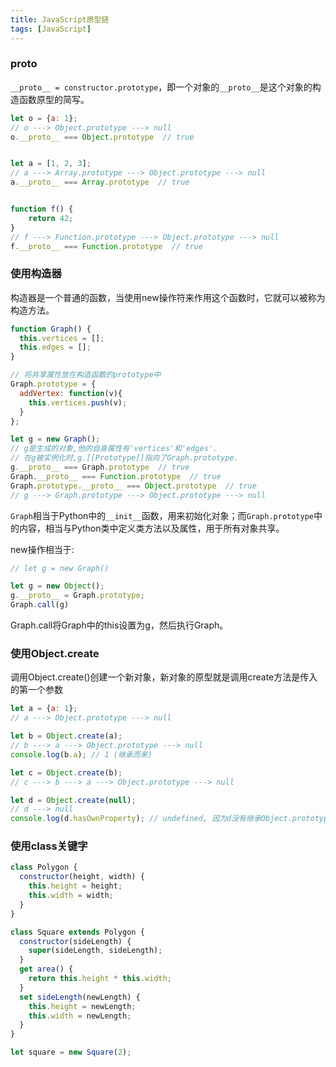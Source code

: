 ```yaml
---
title: JavaScript原型链
tags: [JavaScript]
---
```


### __proto__

`__proto__ = constructor.prototype`，即一个对象的`__proto__`是这个对象的构造函数原型的简写。

``` javascript
let o = {a: 1};
// o ---> Object.prototype ---> null
o.__proto__ === Object.prototype  // true


let a = [1, 2, 3];
// a ---> Array.prototype ---> Object.prototype ---> null
a.__proto__ === Array.prototype  // true


function f() {
    return 42;
}
// f ---> Function.prototype ---> Object.prototype ---> null
f.__proto__ === Function.prototype  // true
```

### 使用构造器

构造器是一个普通的函数，当使用new操作符来作用这个函数时，它就可以被称为构造方法。

``` javascript
function Graph() {
  this.vertices = [];
  this.edges = [];
}

// 将共享属性放在构造函数的prototype中
Graph.prototype = {
  addVertex: function(v){
    this.vertices.push(v);
  }
};

let g = new Graph();
// g是生成的对象,他的自身属性有'vertices'和'edges'.
// 在g被实例化时,g.[[Prototype]]指向了Graph.prototype.
g.__proto__ === Graph.prototype  // true
Graph.__proto__ === Function.prototype  // true
Graph.prototype.__proto__ === Object.prototype  // true
// g ---> Graph.prototype ---> Object.prototype ---> null
```

`Graph`相当于Python中的`__init__`函数，用来初始化对象；而`Graph.prototype`中的内容，相当与Python类中定义类方法以及属性，用于所有对象共享。

new操作相当于:

``` javascript
// let g = new Graph()

let g = new Object();
g.__proto__ = Graph.prototype;
Graph.call(g)
```

Graph.call将Graph中的this设置为g，然后执行Graph。

### 使用Object.create

调用Object.create()创建一个新对象，新对象的原型就是调用create方法是传入的第一个参数

``` javascript
let a = {a: 1};
// a ---> Object.prototype ---> null

let b = Object.create(a);
// b ---> a ---> Object.prototype ---> null
console.log(b.a); // 1 (继承而来)

let c = Object.create(b);
// c ---> b ---> a ---> Object.prototype ---> null

let d = Object.create(null);
// d ---> null
console.log(d.hasOwnProperty); // undefined, 因为d没有继承Object.prototype
```

### 使用class关键字

``` javascript
class Polygon {
  constructor(height, width) {
    this.height = height;
    this.width = width;
  }
}

class Square extends Polygon {
  constructor(sideLength) {
    super(sideLength, sideLength);
  }
  get area() {
    return this.height * this.width;
  }
  set sideLength(newLength) {
    this.height = newLength;
    this.width = newLength;
  }
}

let square = new Square(2);
```
